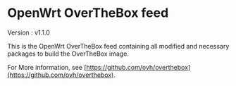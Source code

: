 # OpenWrt OverTheBox feed

Version : v1.1.0

This is the OpenWrt OverTheBox feed containing all modified and necessary packages to build the OverTheBox image.

For More information, see [https://github.com/ovh/overthebox](https://github.com/ovh/overthebox).
